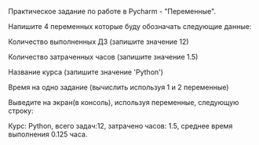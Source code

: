 Практическое задание по работе в Pycharm - "Переменные".

Напишите 4 переменных которые буду обозначать следующие данные:

Количество выполненных ДЗ (запишите значение 12) 

Количество затраченных часов (запишите значение 1.5) 

Название курса (запишите значение 'Python') 

Время на одно задание (вычислить используя 1 и 2 переменные) 


Выведите на экран(в консоль), используя переменные, следующую строку:

Курс: Python, всего задач:12, затрачено часов: 1.5, среднее время выполнения 0.125 часа.
